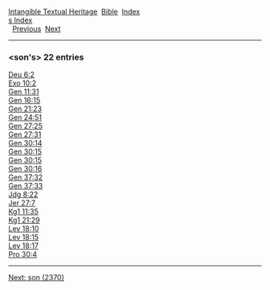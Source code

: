 [Intangible Textual Heritage](../../index)  [Bible](../index) 
[Index](index)   
[s Index](_s_)  
  [Previous](c10676)  [Next](c10678) 

------------------------------------------------------------------------

### &lt;son's&gt; 22 entries

[Deu 6:2](../kjv/deu006.htm#002)  
[Exo 10:2](../kjv/exo010.htm#002)  
[Gen 11:31](../kjv/gen011.htm#031)  
[Gen 16:15](../kjv/gen016.htm#015)  
[Gen 21:23](../kjv/gen021.htm#023)  
[Gen 24:51](../kjv/gen024.htm#051)  
[Gen 27:25](../kjv/gen027.htm#025)  
[Gen 27:31](../kjv/gen027.htm#031)  
[Gen 30:14](../kjv/gen030.htm#014)  
[Gen 30:15](../kjv/gen030.htm#015)  
[Gen 30:15](../kjv/gen030.htm#015)  
[Gen 30:16](../kjv/gen030.htm#016)  
[Gen 37:32](../kjv/gen037.htm#032)  
[Gen 37:33](../kjv/gen037.htm#033)  
[Jdg 8:22](../kjv/jdg008.htm#022)  
[Jer 27:7](../kjv/jer027.htm#007)  
[Kg1 11:35](../kjv/kg1011.htm#035)  
[Kg1 21:29](../kjv/kg1021.htm#029)  
[Lev 18:10](../kjv/lev018.htm#010)  
[Lev 18:15](../kjv/lev018.htm#015)  
[Lev 18:17](../kjv/lev018.htm#017)  
[Pro 30:4](../kjv/pro030.htm#004)  

------------------------------------------------------------------------

[Next: son (2370)](c10678)
